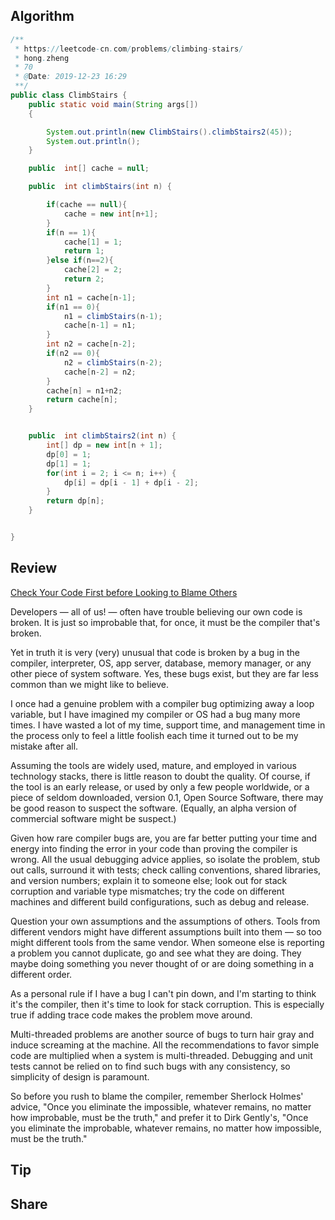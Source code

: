 ## Algorithm
```java
/**
 * https://leetcode-cn.com/problems/climbing-stairs/
 * hong.zheng
 * 70
 * @Date: 2019-12-23 16:29
 **/
public class ClimbStairs {
    public static void main(String args[])
    {

        System.out.println(new ClimbStairs().climbStairs2(45));
        System.out.println();
    }

    public  int[] cache = null;

    public  int climbStairs(int n) {

        if(cache == null){
            cache = new int[n+1];
        }
        if(n == 1){
            cache[1] = 1;
            return 1;
        }else if(n==2){
            cache[2] = 2;
            return 2;
        }
        int n1 = cache[n-1];
        if(n1 == 0){
            n1 = climbStairs(n-1);
            cache[n-1] = n1;
        }
        int n2 = cache[n-2];
        if(n2 == 0){
            n2 = climbStairs(n-2);
            cache[n-2] = n2;
        }
        cache[n] = n1+n2;
        return cache[n];
    }


    public  int climbStairs2(int n) {
        int[] dp = new int[n + 1];
        dp[0] = 1;
        dp[1] = 1;
        for(int i = 2; i <= n; i++) {
            dp[i] = dp[i - 1] + dp[i - 2];
        }
        return dp[n];
    }


}
```
## Review
[Check Your Code First before Looking to Blame Others](https://97-things-every-x-should-know.gitbooks.io/97-things-every-programmer-should-know/content/en/thing_09/)

Developers — all of us! — often have trouble believing our own code is broken. It is just so improbable that, for once, it must be the compiler that's broken.

Yet in truth it is very (very) unusual that code is broken by a bug in the compiler, interpreter, OS, app server, database, memory manager, or any other piece of system software. Yes, these bugs exist, but they are far less common than we might like to believe.

I once had a genuine problem with a compiler bug optimizing away a loop variable, but I have imagined my compiler or OS had a bug many more times. I have wasted a lot of my time, support time, and management time in the process only to feel a little foolish each time it turned out to be my mistake after all.

Assuming the tools are widely used, mature, and employed in various technology stacks, there is little reason to doubt the quality. Of course, if the tool is an early release, or used by only a few people worldwide, or a piece of seldom downloaded, version 0.1, Open Source Software, there may be good reason to suspect the software. (Equally, an alpha version of commercial software might be suspect.)

Given how rare compiler bugs are, you are far better putting your time and energy into finding the error in your code than proving the compiler is wrong. All the usual debugging advice applies, so isolate the problem, stub out calls, surround it with tests; check calling conventions, shared libraries, and version numbers; explain it to someone else; look out for stack corruption and variable type mismatches; try the code on different machines and different build configurations, such as debug and release.

Question your own assumptions and the assumptions of others. Tools from different vendors might have different assumptions built into them — so too might different tools from the same vendor. When someone else is reporting a problem you cannot duplicate, go and see what they are doing. They maybe doing something you never thought of or are doing something in a different order.

As a personal rule if I have a bug I can't pin down, and I'm starting to think it's the compiler, then it's time to look for stack corruption. This is especially true if adding trace code makes the problem move around.

Multi-threaded problems are another source of bugs to turn hair gray and induce screaming at the machine. All the recommendations to favor simple code are multiplied when a system is multi-threaded. Debugging and unit tests cannot be relied on to find such bugs with any consistency, so simplicity of design is paramount.

So before you rush to blame the compiler, remember Sherlock Holmes' advice, "Once you eliminate the impossible, whatever remains, no matter how improbable, must be the truth," and prefer it to Dirk Gently's, "Once you eliminate the improbable, whatever remains, no matter how impossible, must be the truth."


## Tip

## Share
